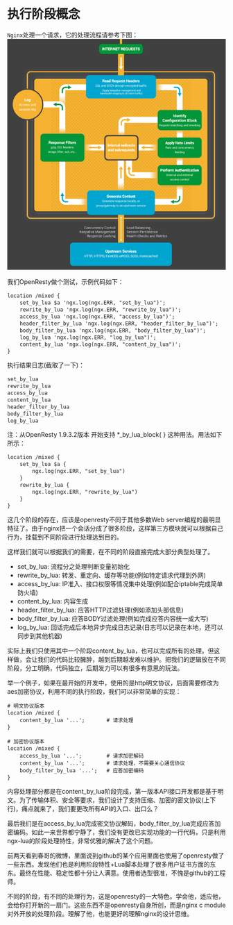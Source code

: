 # 执行阶段概念

`Nginx`处理一个请求，它的处理流程请参考下图：
![nginx_internet_request](step.png)

我们OpenResty做个测试，示例代码如下：
```
location /mixed {
    set_by_lua $a 'ngx.log(ngx.ERR, "set_by_lua")';
    rewrite_by_lua 'ngx.log(ngx.ERR, "rewrite_by_lua")';
    access_by_lua 'ngx.log(ngx.ERR, "access_by_lua")';
    header_filter_by_lua 'ngx.log(ngx.ERR, "header_filter_by_lua")';
    body_filter_by_lua 'ngx.log(ngx.ERR, "body_filter_by_lua")';
    log_by_lua 'ngx.log(ngx.ERR, "log_by_lua")';
    content_by_lua 'ngx.log(ngx.ERR, "content_by_lua")';
}
```


执行结果日志(截取了一下)：
```
set_by_lua
rewrite_by_lua
access_by_lua
content_by_lua
header_filter_by_lua
body_filter_by_lua
log_by_lua
```

注：从OpenResty 1.9.3.2版本 开始支持 \*\_by_lua_block{ } 这种用法。用法如下所示：

```
location /mixed {
    set_by_lua $a {
        ngx.log(ngx.ERR, "set_by_lua")
    }
    rewrite_by_lua {
        ngx.log(ngx.ERR, "rewrite_by_lua")
    }
}
```

这几个阶段的存在，应该是openresty不同于其他多数Web server编程的最明显特征了。由于nginx把一个会话分成了很多阶段，这样第三方模块就可以根据自己行为，挂载到不同阶段进行处理达到目的。

这样我们就可以根据我们的需要，在不同的阶段直接完成大部分典型处理了。

* set_by_lua: 流程分之处理判断变量初始化
* rewrite_by_lua: 转发、重定向、缓存等功能(例如特定请求代理到外网)
* access_by_lua: IP准入、接口权限等情况集中处理(例如配合iptable完成简单防火墙)
* content_by_lua: 内容生成
* header_filter_by_lua: 应答HTTP过滤处理(例如添加头部信息)
* body_filter_by_lua: 应答BODY过滤处理(例如完成应答内容统一成大写)
* log_by_lua: 回话完成后本地异步完成日志记录(日志可以记录在本地，还可以同步到其他机器)

实际上我们只使用其中一个阶段content_by_lua，也可以完成所有的处理。但这样做，会让我们的代码比较臃肿，越到后期越发难以维护。把我们的逻辑放在不同阶段，分工明确，代码独立，后期发力可以有很多有意思的玩法。

举一个例子，如果在最开始的开发中，使用的是http明文协议，后面需要修改为aes加密协议，利用不同的执行阶段，我们可以非常简单的实现：
```
# 明文协议版本
location /mixed {
    content_by_lua '...';       # 请求处理
}

# 加密协议版本
location /mixed {
    access_by_lua '...';        # 请求加密解码
    content_by_lua '...';       # 请求处理，不需要关心通信协议
    body_filter_by_lua '...';   # 应答加密编码
}
```

内容处理部分都是在content_by_lua阶段完成，第一版本API接口开发都是基于明文。为了传输体积、安全等要求，我们设计了支持压缩、加密的密文协议(上下行)，痛点就来了，我们要更改所有API的入口、出口么？

最后我们是在access_by_lua完成密文协议解码，body_filter_by_lua完成应答加密编码。如此一来世界都宁静了，我们没有更改已实现功能的一行代码，只是利用ngx-lua的阶段处理特性，非常优雅的解决了这个问题。

前两天看到春哥的微博，里面说到github的某个应用里面也使用了openresty做了一些东西。发现他们也是利用阶段特性+Lua脚本处理了很多用户证书方面的东东。最终在性能、稳定性都十分让人满意。使用者选型很准，不愧是github的工程师。

不同的阶段，有不同的处理行为，这是openresty的一大特色。学会他，适应他，会给你打开新的一扇门。这些东西不是openresty自身所创，而是nginx c module对外开放的处理阶段。理解了他，也能更好的理解nginx的设计思维。

